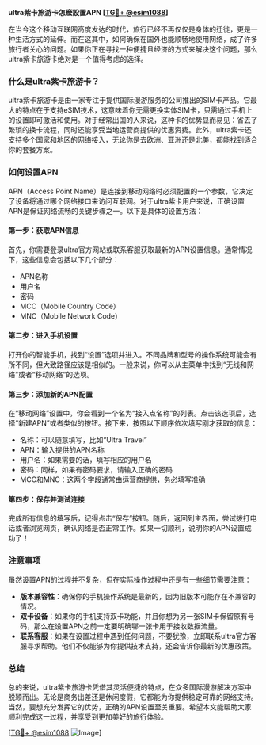 **ultra紫卡旅游卡怎麽設置APN [[TG💪+ @esim1088](https://t.me/s/esim1088)]**

在当今这个移动互联网高度发达的时代，旅行已经不再仅仅是身体的迁徙，更是一种生活方式的延伸。而在这其中，如何确保在国外也能顺畅地使用网络，成了许多旅行者关心的问题。如果你正在寻找一种便捷且经济的方式来解决这个问题，那么ultra紫卡旅游卡绝对是一个值得考虑的选择。

### 什么是ultra紫卡旅游卡？

ultra紫卡旅游卡是由一家专注于提供国际漫游服务的公司推出的SIM卡产品。它最大的特点在于支持eSIM技术，这意味着你无需更换实体SIM卡，只需通过手机上的设置即可激活和使用。对于经常出国的人来说，这种卡的优势显而易见：省去了繁琐的换卡流程，同时还能享受当地运营商提供的优惠资费。此外，ultra紫卡还支持多个国家和地区的网络接入，无论你是去欧洲、亚洲还是北美，都能找到适合你的套餐方案。

### 如何设置APN

APN（Access Point Name）是连接到移动网络时必须配置的一个参数，它决定了设备将通过哪个网络接口来访问互联网。对于ultra紫卡用户来说，正确设置APN是保证网络流畅的关键步骤之一。以下是具体的设置方法：

#### 第一步：获取APN信息

首先，你需要登录ultra官方网站或联系客服获取最新的APN设置信息。通常情况下，这些信息会包括以下几个部分：
- APN名称
- 用户名
- 密码
- MCC（Mobile Country Code）
- MNC（Mobile Network Code）

#### 第二步：进入手机设置

打开你的智能手机，找到“设置”选项并进入。不同品牌和型号的操作系统可能会有所不同，但大致路径应该是相似的。一般来说，你可以从主菜单中找到“无线和网络”或者“移动网络”的选项。

#### 第三步：添加新的APN配置

在“移动网络”设置中，你会看到一个名为“接入点名称”的列表。点击该选项后，选择“新建APN”或者类似的按钮。接下来，按照以下顺序依次填写刚才获取的信息：
- 名称：可以随意填写，比如“Ultra Travel”
- APN：输入提供的APN名称
- 用户名：如果需要的话，填写相应的用户名
- 密码：同样，如果有密码要求，请输入正确的密码
- MCC和MNC：这两个字段通常由运营商提供，务必填写准确

#### 第四步：保存并测试连接

完成所有信息的填写后，记得点击“保存”按钮。随后，返回到主界面，尝试拨打电话或者浏览网页，确认网络是否正常工作。如果一切顺利，说明你的APN设置成功了！

### 注意事项

虽然设置APN的过程并不复杂，但在实际操作过程中还是有一些细节需要注意：
- **版本兼容性**：确保你的手机操作系统是最新的，因为旧版本可能存在不兼容的情况。
- **双卡设备**：如果你的手机支持双卡功能，并且你想为另一张SIM卡保留原有号码，那么在设置APN之前一定要明确哪一张卡用于接收数据流量。
- **联系客服**：如果在设置过程中遇到任何问题，不要犹豫，立即联系ultra官方客服寻求帮助。他们不仅能够为你提供技术支持，还会告诉你最新的优惠政策。

### 总结

总的来说，ultra紫卡旅游卡凭借其灵活便捷的特点，在众多国际漫游解决方案中脱颖而出。无论是商务出差还是休闲度假，它都能为你提供稳定可靠的网络支持。当然，要想充分发挥它的优势，正确的APN设置至关重要。希望本文能帮助大家顺利完成这一过程，并享受到更加美好的旅行体验。

[[TG💪+ @esim1088](https://t.me/s/esim1088) ![Image](https://i.postimg.cc/4NQfJmqS/Snipaste-2025-05-13-00-14-12.png)]